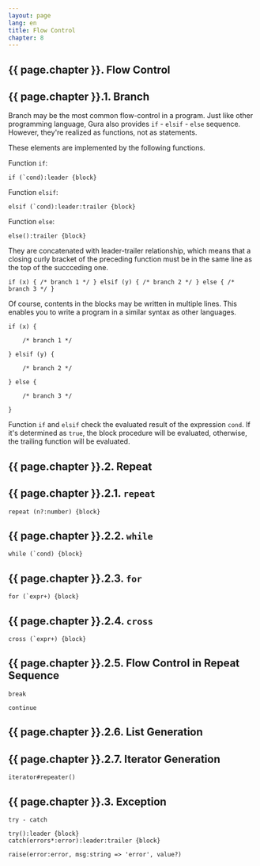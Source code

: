 ```yaml
---
layout: page
lang: en
title: Flow Control
chapter: 8
---
```


## {{ page.chapter }}. Flow Control


## {{ page.chapter }}.1. Branch

Branch may be the most common flow-control in a program.
Just like other programming language,
Gura also provides `if` - `elsif` - `else` sequence.
However, they're realized as functions, not as statements.

These elements are implemented by the following functions.

Function `if`:

    if (`cond):leader {block}

Function `elsif`:

    elsif (`cond):leader:trailer {block}

Function `else`:

    else():trailer {block}

They are concatenated with leader-trailer relationship,
which means that a closing curly bracket of the preceding function
must be in the same line as the top of the succceding one.

    if (x) { /* branch 1 */ } elsif (y) { /* branch 2 */ } else { /* branch 3 */ }

Of course, contents in the blocks may be written in multiple lines.
This enables you to write a program in a similar syntax as other languages.

    if (x) {
        
        /* branch 1 */
        
    } elsif (y) {
        
        /* branch 2 */
        
    } else {
        
        /* branch 3 */
        
    }

Function `if` and `elsif` check the evaluated result of the expression `cond`.
If it's determined as `true`, the block procedure will be evaluated,
otherwise, the trailing function will be evaluated.




## {{ page.chapter }}.2. Repeat

## {{ page.chapter }}.2.1. `repeat`

    repeat (n?:number) {block}
    
## {{ page.chapter }}.2.2. `while`

    while (`cond) {block}
    
## {{ page.chapter }}.2.3. `for`

    for (`expr+) {block}

## {{ page.chapter }}.2.4. `cross`

    cross (`expr+) {block}

## {{ page.chapter }}.2.5. Flow Control in Repeat Sequence

    break
    
    continue
    

## {{ page.chapter }}.2.6. List Generation


## {{ page.chapter }}.2.7. Iterator Generation

    iterator#repeater()


## {{ page.chapter }}.3. Exception

    try - catch
    
    try():leader {block}
    catch(errors*:error):leader:trailer {block}
    
    raise(error:error, msg:string => 'error', value?)


